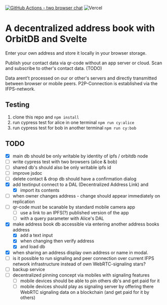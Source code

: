 [![GitHub Actions - two browser chat](https://github.com/silkroadnomad/decentralized-address-book/actions/workflows/main.yml/badge.svg)](https://github.com/silkroadnomad/decentralized-address-book/actions/workflows/main.yml)
![Vercel](https://therealsujitk-vercel-badge.vercel.app/?app=decentralized-address-book)
# A decentralized address book with OrbitDB and Svelte

Enter your own address and store it locally in your browser storage.

Publish your contact data via qr-code without an app server or cloud.
Scan and subscribe to other's contact data. (TODO)

Data arent't processed on our or other's servers and directly transmitted between browser or mobile peers.
P2P-Connection is established via the IFPS-network.

## Testing 
1. clone this repo and ```npm install```
2. run cypress test for alice in one terminal ```npm run cy:alice```
3. run cypress test for bob in another terminal ```npm run cy:bob```

## TODO
- [x] main db should be only writable by identity of ipfs / orbitdb node
- [ ] write cypress test with two browsers (alice & bob)
- [ ] shared db's should also be only writable ipfs id
- [ ] improve jsdoc
- [ ] delete contact & drop db should have a confirmation dialog
- [x] add textinput connect to a DAL (Decentralized Address Link) and
  - [x] import its contents
- [ ] when owner changes address - change should appear immediately on replication
- [ ] qr-code must be scanable by standard mobile camera app
  - [ ] use a link to an IPFS(?) published version of the app 
  - [ ] with a query parameter with Alice's DAL
- [x] make address book db accessible via entering another address books address
  - [x] add a text input 
  - [x] when changing then verify address 
  - [x] and load db
- [x] when sharing an address display own address or name in modal.
- [ ] is it possible to run signaling and peer connection over current IFPS network infrastructure instead of own WebRTC-signaling stars?  
- [ ] backup service 
- [ ] decentralized pinning concept via mobiles with signaling features
  - [ ] mobile devices should be able to pin others db's and get paid for it
  - [ ] mobile devices should play as signaling server by offering there WebRTC signaling data on a blockchain (and get paid for it by others)